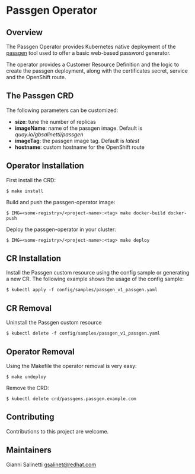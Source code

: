 # Passgen Operator

## Overview
The Passgen Operator provides Kubernetes native deployment of the 
[passgen](https://github.com/giannisalinetti/passgen) tool used to offer a 
basic web-based password generator.

The operator provides a Customer Resource Definition and the logic to create
the passgen deployment, along with the certificates secret, service and 
the OpenShift route.

## The Passgen CRD
The following parameters can be customized:
- **size**: tune the number of replicas
- **imageName**: name of the passgen image. Default is *quay.io/gbsalinetti/passgen*
- **imageTag**: the passgen image tag. Default is *latest*
- **hostname**: custom hostname for the OpenShift route

## Operator Installation
First install the CRD:
```
$ make install
```

Build and push the passgen-operator image:
```
$ IMG=<some-registry>/<project-name>:<tag> make docker-build docker-push
```

Deploy the passgen-operator in your cluster:
```
$ IMG=<some-registry>/<project-name>:<tag> make deploy
```

## CR Installation
Install the Passgen custom resource using the config sample or generating 
a new CR.
The following example shows the usage of the config sample:
```
$ kubectl apply -f config/samples/passgen_v1_passgen.yaml
```

## CR Removal
Uninstall the Passgen custom resource
```
$ kubectl delete -f config/samples/passgen_v1_passgen.yaml
```

## Operator Removal
Using the Makefile the operator removal is very easy:
```
$ make undeploy
```

Remove the CRD:
```
$ kubectl delete crd/passgens.passgen.example.com
```

## Contributing
Contributions to this project are welcome.

## Maintainers
Gianni Salinetti <gsalinet@redhat.com>


